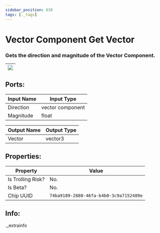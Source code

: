 ```yaml
---
sidebar_position: 638
tags: [._tags]
---
```


# Vector Component Get Vector


### Gets the direction and magnitude of the Vector Component.

| ![](https://images-ext-2.discordapp.net/external/MPmIaQzlEPmgGWlgi-WxBBXt0Bjv_zWPkg1y1f_sy3s/https/www.recroomcircuits.com/image/circuit/absolute-value?width=206&height=108) |
|-----|

## Ports:

| Input Name | Input Type |
|-----------|-----------|
| Direction | vector component |
| Magnitude | float |

| Output Name | Output Type |
|-----------|-----------|
| Vector | vector3 |

## Properties:

| Property  | Value |
|-------------------|-----------|
| Is Trolling Risk? | No. |
| Is Beta? | No. |
| Chip UUID | `74ba9189-2880-46fa-b4b0-3c9a7152489e` |

## Info:
._extrainfo